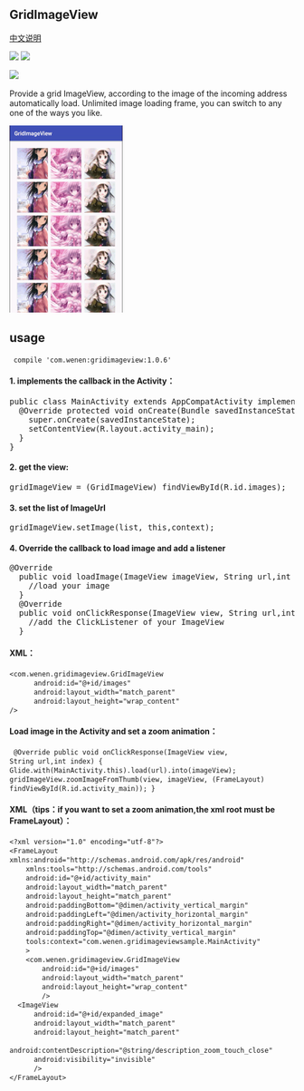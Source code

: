 ## GridImageView

[中文说明](/ChineseReadMe.md)

<img src="https://img.shields.io/badge/build-passing-green.svg"/>
<img src="https://img.shields.io/badge/release-1.0.6-yellow.svg"/>

[<img src="https://img.shields.io/badge/made%20by-Wenen-blue.svg"/>](http://wenen.site/)

Provide a grid ImageView, according to the image of the incoming address automatically load. Unlimited image loading frame, you can switch to any one of the ways you like.

<img src="/img/ezgif.com-gif-maker.gif"/>


## usage

<code><pre>
compile 'com.wenen:gridimageview:1.0.6'
</pre></code>

#### 1. implements the callback in the Activity：
<pre>
public class MainActivity extends AppCompatActivity implements LoadImageCallBack{
  @Override protected void onCreate(Bundle savedInstanceState) {
    super.onCreate(savedInstanceState);
    setContentView(R.layout.activity_main);
  }
}
</pre>
#### 2. get the view:
<pre>
gridImageView = (GridImageView) findViewById(R.id.images);
</pre>

#### 3. set the list of ImageUrl
<pre>
gridImageView.setImage(list, this,context);
</pre>

#### 4. Override the callback to load image and add a listener
<pre>
@Override
  public void loadImage(ImageView imageView, String url,int index) {
    //load your image
  }
  @Override
  public void onClickResponse(ImageView view, String url,int index) {
    //add the ClickListener of your ImageView
  }
</pre>

#### XML：
```
<com.wenen.gridimageview.GridImageView
      android:id="@+id/images"
      android:layout_width="match_parent"
      android:layout_height="wrap_content"
/>
```
#### Load image in the Activity and set a zoom animation：
<code><pre>
  @Override
  public void onClickResponse(ImageView view, String url,int index) {
    Glide.with(MainActivity.this).load(url).into(imageView);
    gridImageView.zoomImageFromThumb(view, imageView,
        (FrameLayout) findViewById(R.id.activity_main));
  }
</pre></code>

#### XML（tips：if you want to set a zoom animation,the xml root must be FrameLayout）：
```
<?xml version="1.0" encoding="utf-8"?>
<FrameLayout xmlns:android="http://schemas.android.com/apk/res/android"
    xmlns:tools="http://schemas.android.com/tools"
    android:id="@+id/activity_main"
    android:layout_width="match_parent"
    android:layout_height="match_parent"
    android:paddingBottom="@dimen/activity_vertical_margin"
    android:paddingLeft="@dimen/activity_horizontal_margin"
    android:paddingRight="@dimen/activity_horizontal_margin"
    android:paddingTop="@dimen/activity_vertical_margin"
    tools:context="com.wenen.gridimageviewsample.MainActivity"
    >
    <com.wenen.gridimageview.GridImageView
        android:id="@+id/images"
        android:layout_width="match_parent"
        android:layout_height="wrap_content"
        />
  <ImageView
      android:id="@+id/expanded_image"
      android:layout_width="match_parent"
      android:layout_height="match_parent"
      android:contentDescription="@string/description_zoom_touch_close"
      android:visibility="invisible"
      />
</FrameLayout>
```









